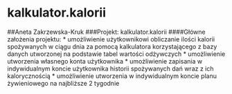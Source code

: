 # kalkulator.kalorii
##Aneta Zakrzewska-Kruk
###Projekt: kalkulator.kalorii 
      ####Główne założenia projektu:
      * umożliwienie użytkownikowi obliczanie ilości kalorii spożywanych w ciągu dnia za pomocą kalkulatora korzystającego z bazy danych utworzonej na podstawie tabel wartości odżywczych
      * umożliwienie utworzenia własnego konta użytkownika
      * umożliwienie zapisania w indywidualnym koncie użytkownika historii spożywanych dań wraz z ich kalorycznością
      * umożliwienie utworzenia w indywidualnym koncie planu żywieniowego na najbliższe 2 tygodnie
